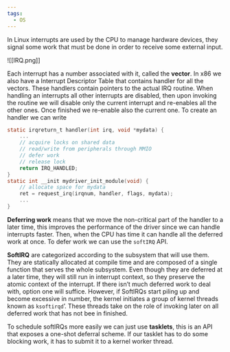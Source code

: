 ```yaml
---
tags:
  - OS
---
```

In Linux interrupts are used by the CPU to manage hardware devices, they signal some work that must be done in order to receive some external input. 

![[IRQ.png]]

Each interrupt has a number associated with it, called the **vector**. In x86 we also have a Interrupt Descriptor Table that contains handler for all the vectors. These handlers contain pointers to the actual IRQ routine. When handling an interrupts all other interrupts are disabled, then upon invoking the routine we will disable only the current interrupt and re-enables all the other ones. Once finished we re-enable also the current one. To create an handler we can write 

```c
static irqreturn_t handler(int irq, void *mydata) {
	...
	// acquire locks on shared data
	// read/write from peripherals through MMIO
	// defer work
	// release lock
	return IRQ_HANDLED;
}
static int __init mydriver_init_module(void) {
	// allocate space for mydata
	ret = request_irq(irqnum, handler, flags, mydata);
	...
}
```

**Deferring work** means that we move the non-critical part of the handler to a later time, this improves the performance of the driver since  we can handle interrupts faster. Then, when the CPU has time it can handle all the deferred work at once. To defer work we can use the `softIRQ` API.

**SoftIRQ** are categorized according to the subsystem that will use them. They are statically allocated at compile time and are composed of a single function that serves the whole subsystem. Even though they are deferred at a later time, they will still run in interrupt context, so they preserve the atomic context of the interrupt. If there isn’t much deferred work to deal with, option one will suffice. However, if SoftIRQs start piling up and become excessive in number, the kernel initiates a group of kernel threads known as `ksoftirqd`’. These threads take on the role of invoking later on all deferred work that has not bee in finished.

To schedule softIRQs more easily we can just use **tasklets**, this is an API that exposes a one-shot deferral scheme. If our tasklet has to do some blocking work, it has to submit it to a kernel worker thread. 